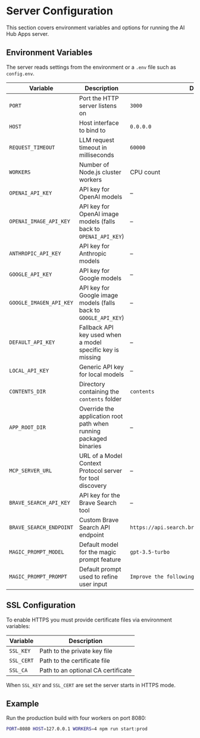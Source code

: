 # Server Configuration

This section covers environment variables and options for running the AI Hub Apps server.

## Environment Variables

The server reads settings from the environment or a `.env` file such as `config.env`.

| Variable | Description | Default |
|----------|-------------|---------|
| `PORT` | Port the HTTP server listens on | `3000` |
| `HOST` | Host interface to bind to | `0.0.0.0` |
| `REQUEST_TIMEOUT` | LLM request timeout in milliseconds | `60000` |
| `WORKERS` | Number of Node.js cluster workers | CPU count |
| `OPENAI_API_KEY` | API key for OpenAI models | – |
| `OPENAI_IMAGE_API_KEY` | API key for OpenAI image models (falls back to `OPENAI_API_KEY`) | – |
| `ANTHROPIC_API_KEY` | API key for Anthropic models | – |
| `GOOGLE_API_KEY` | API key for Google models | – |
| `GOOGLE_IMAGEN_API_KEY` | API key for Google image models (falls back to `GOOGLE_API_KEY`) | – |
| `DEFAULT_API_KEY` | Fallback API key used when a model specific key is missing | – |
| `LOCAL_API_KEY` | Generic API key for local models | – |
| `CONTENTS_DIR` | Directory containing the `contents` folder | `contents` |
| `APP_ROOT_DIR` | Override the application root path when running packaged binaries | – |
| `MCP_SERVER_URL` | URL of a Model Context Protocol server for tool discovery | – |
| `BRAVE_SEARCH_API_KEY` | API key for the Brave Search tool | – |
| `BRAVE_SEARCH_ENDPOINT` | Custom Brave Search API endpoint | `https://api.search.brave.com/res/v1/web/search` |
| `MAGIC_PROMPT_MODEL` | Default model for the magic prompt feature | `gpt-3.5-turbo` |
| `MAGIC_PROMPT_PROMPT` | Default prompt used to refine user input | `Improve the following prompt.` |

## SSL Configuration

To enable HTTPS you must provide certificate files via environment variables:

| Variable | Description |
|----------|-------------|
| `SSL_KEY` | Path to the private key file |
| `SSL_CERT` | Path to the certificate file |
| `SSL_CA` | Path to an optional CA certificate |

When `SSL_KEY` and `SSL_CERT` are set the server starts in HTTPS mode.

## Example

Run the production build with four workers on port 8080:

```bash
PORT=8080 HOST=127.0.0.1 WORKERS=4 npm run start:prod
```
